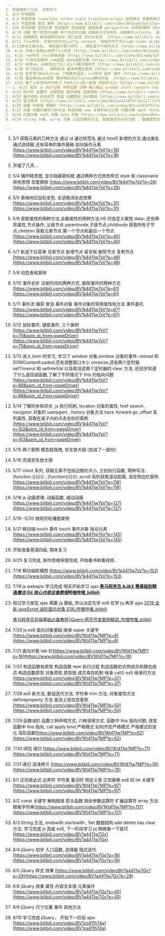 ```yaml
---
1. 感冒难受了几天, 没有学习
2. 4/3 字体图标
3. 4.4 平面转换 translate rotate scale transform-origin 坐标原点 多重转换[https://www.bilibili.com/video/BV1xq4y1q7jZ?p=17](https://www.bilibili.com/video/BV1xq4y1q7jZ?p=17)
4. 4/5 平面转换 渐变 案例 [https://www.bilibili.com/video/BV1xq4y1q7jZ?p=21](https://www.bilibili.com/video/BV1xq4y1q7jZ?p=21)
5. 4/9 空间转换 空间位移 空间旋转 空间缩放 透视效果 perspective 3d导航案例 [https://www.bilibili.com/video/BV1xq4y1q7jZ?p=40](https://www.bilibili.com/video/BV1xq4y1q7jZ?p=40)
6. 4/10 动画 两个状态的动画 多个状态的动画 动画执行完毕状态 动画循环infinite  速度曲线 linear steps 分步动画 反向 暂停动画 精灵图动画 多组动画 无缝动画 [https://www.bilibili.com/video/BV1xq4y1q7jZ?p=50](https://www.bilibili.com/video/BV1xq4y1q7jZ?p=50)
7. 4/11 动画案例 移动端网页初步 视口标签 百分比布局  [https://www.bilibili.com/video/BV1xq4y1q7jZ?p=63](https://www.bilibili.com/video/BV1xq4y1q7jZ?p=63)
8. 4/12 flex布局. 主轴对齐方式justfy-content, 侧轴对齐方式aligh-items aligh-self 弹性盒子伸缩系数 [https://www.bilibili.com/video/BV1xq4y1q7jZ?p=75](https://www.bilibili.com/video/BV1xq4y1q7jZ?p=75)
9. 4/13修改主轴方向， 弹性盒子换行排列 ， 弹性盒子行排列方式 [https://www.bilibili.com/video/BV1xq4y1q7jZ?p=89](https://www.bilibili.com/video/BV1xq4y1q7jZ?p=89)
10. 4/14 完成小兔鲜pc网页flex布局 [https://www.bilibili.com/video/BV1xq4y1q7jZ?p=102](https://www.bilibili.com/video/BV1xq4y1q7jZ?p=102)
11. 4/15 rem布局 less预编译器 [https://www.bilibili.com/video/BV1xq4y1q7jZ?p=121](https://www.bilibili.com/video/BV1xq4y1q7jZ?p=121)
12. 4/16 fc游乐园案例_rem适配 vmvh适配方案 [https://www.bilibili.com/video/BV1xq4y1q7jZ?p=140](https://www.bilibili.com/video/BV1xq4y1q7jZ?p=140)
13. 4/17 利用vm、vh制作出了bilibili移动端网页 [https://www.bilibili.com/video/BV1xq4y1q7jZ?p=155](https://www.bilibili.com/video/BV1xq4y1q7jZ?p=155)
14. 4/18 学习响应式 , 媒体查询 基本原理及使用 [https://www.bilibili.com/video/BV1xq4y1q7jZ?p=160](https://www.bilibili.com/video/BV1xq4y1q7jZ?p=160)
15. 4/19 初步学习bootstrap 了解基本语法, css样式 组件 插件 [https://www.bilibili.com/video/BV1xq4y1q7jZ?p=171](https://www.bilibili.com/video/BV1xq4y1q7jZ?p=171)
16. 4/20 看完移动web视频 做完响应式alloyteam腾讯网站  [https://www.bilibili.com/video/BV1ux411d75J](https://www.bilibili.com/video/BV1ux411d75J)
17. 4/21 做了小米官网作为练习 html/css告一段落 开始学习js [https://www.bilibili.com/video/BV1ux411d75J](https://www.bilibili.com/video/BV1ux411d75J)
---1. 4/22 初学 js 执行过程 书写位置 注释 输入输出 prompt alert console.log 变量 数据类型 数字型 字符串型 [https://www.bilibili.com/video/BV1ux411d75J?p=29](https://www.bilibili.com/video/BV1ux411d75J?p=29)
2. 4/23 标识符 运算符 流程控制 顺序结构 选择结构 [https://www.bilibili.com/video/BV1ux411d75J?p=69](https://www.bilibili.com/video/BV1ux411d75J?p=69)
3. 4/24 循环结构 命名规范 数组 创建数组 访问数组 [https://www.bilibili.com/video/BV1ux411d75J?p=110](https://www.bilibili.com/video/BV1ux411d75J?p=110)
4. 4/25 冒泡排序 [https://www.bilibili.com/video/BV1ux411d75J?p=112](https://www.bilibili.com/video/BV1ux411d75J?p=112)
5. 4/26 函数 作用域 预解析 [https://www.bilibili.com/video/BV1ux411d75J?p=143](https://www.bilibili.com/video/BV1ux411d75J?p=143)
6. 4/27 对象 创建对象的三种方法 构造函数 new 关键字执行过程 内置对象 math [https://www.bilibili.com/video/BV1ux411d75J?p=161](https://www.bilibili.com/video/BV1ux411d75J?p=161)
7. 4/28 内置对象 math 对象 date 对象 [https://www.bilibili.com/video/BV1ux411d75J?p=170](https://www.bilibili.com/video/BV1ux411d75J?p=170)
8. 4/29 string 对象, array 对象 以及内置的方法, 数据类型的内存分配 , 数据类型的传参 [https://www.bilibili.com/video/BV1k4411w7sV](https://www.bilibili.com/video/BV1k4411w7sV)

---
```


1. 5/1 获取元素的几种方法 通过 id 通过标签名 通过 html5 新增的方法 通过类名 通过选择器 还有简单的事件基础 如何操作元素 [https://www.bilibili.com/video/BV1k4411w7sV?p=16](https://www.bilibili.com/video/BV1k4411w7sV?p=16)
2. 开摆了几天...
3. 5/4 循环精灵图, 显示隐蔽密码框 通过两种方式修改样式 style 和 classname 排他思想 百度换肤 [https://www.bilibili.com/video/BV1k4411w7sV?p=28](https://www.bilibili.com/video/BV1k4411w7sV?p=28)
4. 5/5 表格响应鼠标变色, 全选取消全选效果[https://www.bilibili.com/video/BV1k4411w7sV?p=31](https://www.bilibili.com/video/BV1k4411w7sV?p=31)
5. 5/6 获取属性的两种方法,设置属性的两种方法,H5 的自定义属性 data-.还有移除属性,节点操作, 父级节点 parentnode,子级节点,childnode 获取所有子节点,children 获取元素节点.第一个节点和最后一个节点 [https://www.bilibili.com/video/BV1k4411w7sV?p=40](https://www.bilibili.com/video/BV1k4411w7sV?p=40)
6. 5/7 新浪下拉菜单 兄弟节点 新增节点 留言板 删除节点 复制节点 [https://www.bilibili.com/video/BV1k4411w7sV?p=48](https://www.bilibili.com/video/BV1k4411w7sV?p=48)
7. 5/8 动态表格案例
8. 5/10 事件初步 注册时间的两种方式, 删除事件的两种方式 [https://www.bilibili.com/video/BV1k4411w7sV?p=61](https://www.bilibili.com/video/BV1k4411w7sV?p=61)
9. 5/11 事件流 捕获 冒泡 事件对象 事件对象的常用属性和方法 事件委托 [https://www.bilibili.com/video/BV1k4411w7sV?p=67](https://www.bilibili.com/video/BV1k4411w7sV?p=67)
10. 5/12 鼠标事件, 键盘事件, 三个案例[https://www.bilibili.com/video/BV1k4411w7sV?p=75&spm_id_from=pageDriver](https://www.bilibili.com/video/BV1k4411w7sV?p=75&spm_id_from=pageDriver)
11. 5/13 进入 bom 的学习, 学习了 window 对象,window 对象的事件: onload 和 DOMContentLoaded,还有调整窗口大小 onresize,还有两个定时器 setTimeout 和 setIntelVal 以及取消这两个定时器的 clear 方法, 还初步知道了什么是回调函数,了解了不同情况下 this 的指向问题[https://www.bilibili.com/video/BV1k4411w7sV?p=88&spm_id_from=pageDriver](https://www.bilibili.com/video/BV1k4411w7sV?p=88&spm_id_from=pageDriver)
12. 5/14 了解同步和异步, js 执行机制, location 对象的属性, href search , navigator 对象的 useragent , history 对象方法 back forward go ,offset 系列属性, 获取在盒子内的点击坐标的案例 [https://www.bilibili.com/video/BV1k4411w7sV?p=102&spm_id_from=pageDriver](https://www.bilibili.com/video/BV1k4411w7sV?p=102&spm_id_from=pageDriver)
13. 5/15 两个案例 模态框拖拽, 京东放大镜 (完成了一部份)
14. 5/16 完成京东放大镜
15. 5/17 client 系列, 获取元素不包括边框的大小, 立刻执行函数, 两种写法: (function (){})() ; (function(){}()) ;scroll 系列获取滚动距离, 淘宝侧边栏案例 [https://www.bilibili.com/video/BV1k4411w7sV?p=118](https://www.bilibili.com/video/BV1k4411w7sV?p=118)
16. 5/18 js 动画原理, 动画函数, 缓动动画 [https://www.bilibili.com/video/BV1k4411w7sV?p=127](https://www.bilibili.com/video/BV1k4411w7sV?p=127)
17. 5/19 -5/20 做网页轮播图案例
18. 5/21 移动端 touch 事件 touch 事件对象 拖动元素 [https://www.bilibili.com/video/BV1k4411w7sV?p=145](https://www.bilibili.com/video/BV1k4411w7sV?p=145)
19. 开始准备英语四级, 期末复习
20. 6/25 复习完成, 制作思维导图完成, 开始看书和看视频..
21. 7/18 移动端轮播图 [https://www.bilibili.com/video/BV1k4411w7sV?p=153](https://www.bilibili.com/video/BV1k4411w7sV?p=153)
22. 7/19 js webapis 学习完成 明天开始学习 ajax **[黑马程序员 AJAX 零基础到精通*整合 Git 核心内容全套教程*哔哩哔哩\_bilibili](https://www.bilibili.com/video/BV1zs411h74a)**
23. 经过学习发现 ajax 需要 jq 基础, 所以决定先学 es6 在学 jq 再学 ajax [2019 全新 javaScript 进阶面向对象 ES6\_哔哩哔哩\_bilibili](https://www.bilibili.com/video/BV1Kt411w7MP?p=1)

    [黑马程序员前端基础必备教程|jQuery 网页开发案例精讲\_哔哩哔哩\_bilibili](https://www.bilibili.com/video/BV1a4411w7Gx)

24. 7/20 js es6 面向对象基础 继承 super 关键字[https://www.bilibili.com/video/BV1Kt411w7MP?p=8](https://www.bilibili.com/video/BV1Kt411w7MP?p=8)
25. 7/21 面向对象 tab 栏[https://www.bilibili.com/video/BV1Kt411w7MP?p=16](https://www.bilibili.com/video/BV1Kt411w7MP?p=16)
26. 7/25 构造函数和原型 构造函数 new 执行过程 构造函数的实例成员和静态成员 构造函数原型 对象原型 原型链 成员查找机制 继承 call() es5 继承的方法 [https://www.bilibili.com/video/BV1Kt411w7MP?p=37](https://www.bilibili.com/video/BV1Kt411w7MP?p=37)
27. 7/28 es5 新方法, 数组迭代方法, 字符串 trim 方法, 对象属性方法 defineproperty 方法 查询上班信息案例[https://www.bilibili.com/video/BV1Kt411w7MP?p=50](https://www.bilibili.com/video/BV1Kt411w7MP?p=50)
28. 7/29 函数进阶 函数三种声明方式, 六种调用方式, 函数中 this 指向问题, 改变函数中 this 指向, call apply bind 严格模式 如何开启严格模式 严格模式的变化 高阶函数[https://www.bilibili.com/video/BV1Kt411w7MP?p=62](https://www.bilibili.com/video/BV1Kt411w7MP?p=62)
29. 7/30 闭包 递归 [https://www.bilibili.com/video/BV1Kt411w7MP?p=71](https://www.bilibili.com/video/BV1Kt411w7MP?p=71)
30. 7/31 递归 深浅拷贝 [https://www.bilibili.com/video/BV1Kt411w7MP?p=76](https://www.bilibili.com/video/BV1Kt411w7MP?p=76)
31. 8/1 正则表达式 边界符 字符类 量词符 预定义类 正则替换 es6 的 let 关键字 [https://www.bilibili.com/video/BV1Kt411w7MP?p=97](https://www.bilibili.com/video/BV1Kt411w7MP?p=97)
32. 8/2 const 关键字 解构赋值 箭头函数 剩余参数运算符 扩展运算符 array 方法 模板字符串[https://www.bilibili.com/video/BV1Kt411w7MP?p=117](https://www.bilibili.com/video/BV1Kt411w7MP?p=117)
33. 8/3 String 方法, endswith startswith , Set 数据结构 add delete has clear 方法, 学习完成 js 高级 es6, 下一阶段学习 jq 稍微看一下就可 [https://www.bilibili.com/video/BV1a4411w7Gx](https://www.bilibili.com/video/BV1a4411w7Gx)
34. 8/4 jQuery 初步 入口函数, 选择器 隐式迭代 [https://www.bilibili.com/video/BV1a4411w7Gx?p=16](https://www.bilibili.com/video/BV1a4411w7Gx?p=16)
35. 8/5 jQuery 样式 效果 [https://www.bilibili.com/video/BV1a4411w7Gx?p=29](https://www.bilibili.com/video/BV1a4411w7Gx?p=29)
36. 8/8 jQuery 效果 属性 内容文本值 元素操作 [https://www.bilibili.com/video/BV1a4411w7Gx?p=45](https://www.bilibili.com/video/BV1a4411w7Gx?p=45)
37. 8/9 jQuery 尺寸位置 事件 其他方法
38. 8/10 学习完成 jQuery， 开始下一阶段 ajax [https://www.bilibili.com/video/BV1zs411h74a](https://www.bilibili.com/video/BV1zs411h74a)
